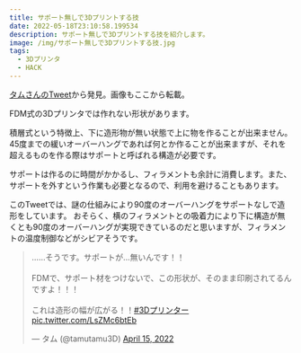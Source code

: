 ```yaml
---
title: サポート無しで3Dプリントする技
date: 2022-05-18T23:10:58.199534
description: サポート無しで3Dプリントする技を紹介します。
image: /img/サポート無しで3Dプリントする技.jpg
tags:
  - 3Dプリンタ
  - HACK
---
```

[タムさんのTweet](https://twitter.com/tamutamu3D/status/1514934184795525121)から発見。画像もここから転載。

FDM式の3Dプリンタでは作れない形状があります。

積層式という特徴上、下に造形物が無い状態で上に物を作ることが出来ません。
45度までの緩いオーバーハングであれば何とか作ることが出来ますが、それを超えるものを作る際はサポートと呼ばれる構造が必要です。

サポートは作るのに時間がかかるし、フィラメントも余計に消費します。また、サポートを外すという作業も必要となるので、利用を避けることもあります。

このTweetでは、謎の仕組みにより90度のオーバーハングをサポートなしで造形をしています。
おそらく、横のフィラメントとの吸着力により下に構造が無くとも90度のオーバーハングが実現できているのだと思いますが、フィラメントの温度制御などがシビアそうです。


<blockquote class="twitter-tweet"><p lang="ja" dir="ltr">……そうです。サポートが…無いんです！！<br><br>FDMで、サポート材をつけないで、この形状が、そのまま印刷されてるんですよ！！！<br><br>これは造形の幅が広がる！！<a href="https://twitter.com/hashtag/3D%E3%83%97%E3%83%AA%E3%83%B3%E3%82%BF%E3%83%BC?src=hash&amp;ref_src=twsrc%5Etfw">#3Dプリンター</a> <a href="https://t.co/LsZMc6btEb">pic.twitter.com/LsZMc6btEb</a></p>&mdash; タム (@tamutamu3D) <a href="https://twitter.com/tamutamu3D/status/1514934184795525121?ref_src=twsrc%5Etfw">April 15, 2022</a></blockquote>
<script async src="https://platform.twitter.com/widgets.js" charset="utf-8"></script>


